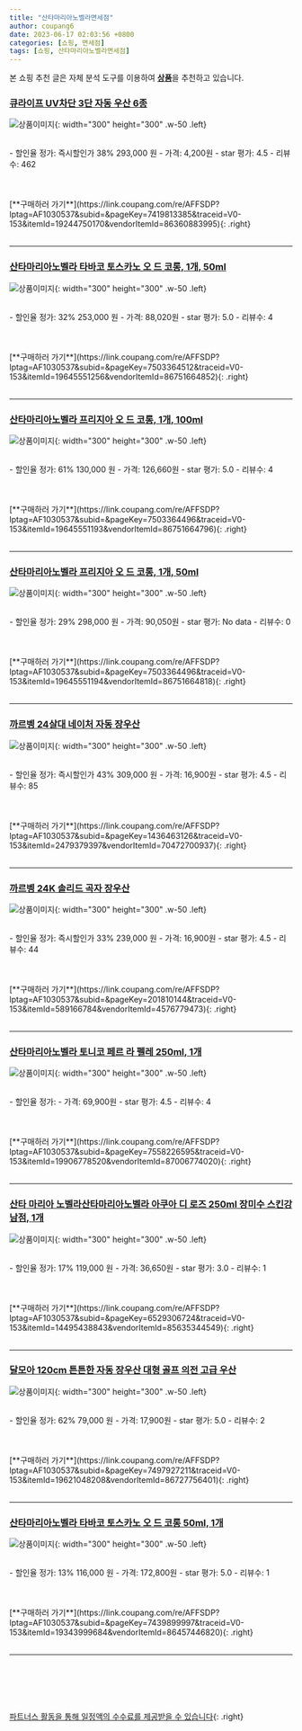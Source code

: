 ```yaml
---
title: "산타마리아노벨라면세점"
author: coupang6
date: 2023-06-17 02:03:56 +0800
categories: [쇼핑, 면세점]
tags: [쇼핑, 산타마리아노벨라면세점]
---
```


본 쇼핑 추천 글은 자체 분석 도구를 이용하여 [**상품**](https://link.coupang.com/a/bao1ui)을 추천하고 있습니다.

### [큐라이프 UV차단 3단 자동 우산 6종](https://link.coupang.com/re/AFFSDP?lptag=AF1030537&subid=&pageKey=7419813385&traceid=V0-153&itemId=19244750170&vendorItemId=86360883995)

![상품이미지](https://thumbnail9.coupangcdn.com/thumbnails/remote/230x230ex/image/vendor_inventory/70c1/324c85aa34d73866f56e879ece4f013fdd8412ce2cc32e5f5ffc72334b8a.png){: width="300" height="300" .w-50 .left}


<br>
- 할인율 정가: 즉시할인가 38%  293,000   원
- 가격: 4,200원
- star 평가: 4.5
- 리뷰수: 462
<br>
<br>
<br>
<br>
[**구매하러 가기**](https://link.coupang.com/re/AFFSDP?lptag=AF1030537&subid=&pageKey=7419813385&traceid=V0-153&itemId=19244750170&vendorItemId=86360883995){: .right}
<br>
<br>

---

### [산타마리아노벨라 타바코 토스카노 오 드 코롱, 1개, 50ml](https://link.coupang.com/re/AFFSDP?lptag=AF1030537&subid=&pageKey=7503364512&traceid=V0-153&itemId=19645551256&vendorItemId=86751664852)

![상품이미지](https://thumbnail6.coupangcdn.com/thumbnails/remote/230x230ex/image/vendor_inventory/0f79/c8063fdcb79cf79defb9626b318c4079b2ea94efd44265c2ca7ec020a70a.jpg){: width="300" height="300" .w-50 .left}


<br>
- 할인율 정가: 32%  253,000   원
- 가격: 88,020원
- star 평가: 5.0
- 리뷰수: 4
<br>
<br>
<br>
<br>
[**구매하러 가기**](https://link.coupang.com/re/AFFSDP?lptag=AF1030537&subid=&pageKey=7503364512&traceid=V0-153&itemId=19645551256&vendorItemId=86751664852){: .right}
<br>
<br>

---

### [산타마리아노벨라 프리지아 오 드 코롱, 1개, 100ml](https://link.coupang.com/re/AFFSDP?lptag=AF1030537&subid=&pageKey=7503364496&traceid=V0-153&itemId=19645551193&vendorItemId=86751664796)

![상품이미지](https://thumbnail6.coupangcdn.com/thumbnails/remote/230x230ex/image/vendor_inventory/0614/a88dbed0fadf3f386af0d8a829c2954adb4cb96b6d540434e88f13d00cf1.jpg){: width="300" height="300" .w-50 .left}


<br>
- 할인율 정가: 61%  130,000   원
- 가격: 126,660원
- star 평가: 5.0
- 리뷰수: 4
<br>
<br>
<br>
<br>
[**구매하러 가기**](https://link.coupang.com/re/AFFSDP?lptag=AF1030537&subid=&pageKey=7503364496&traceid=V0-153&itemId=19645551193&vendorItemId=86751664796){: .right}
<br>
<br>

---

### [산타마리아노벨라 프리지아 오 드 코롱, 1개, 50ml](https://link.coupang.com/re/AFFSDP?lptag=AF1030537&subid=&pageKey=7503364496&traceid=V0-153&itemId=19645551194&vendorItemId=86751664818)

![상품이미지](https://thumbnail10.coupangcdn.com/thumbnails/remote/230x230ex/image/vendor_inventory/f3a2/6bca65d5d7a6f8295ed6392a3ca7c8d34fd5fa8856241ab2418c8f33358e.jpg){: width="300" height="300" .w-50 .left}


<br>
- 할인율 정가: 29%  298,000   원
- 가격: 90,050원
- star 평가: No data
- 리뷰수: 0
<br>
<br>
<br>
<br>
[**구매하러 가기**](https://link.coupang.com/re/AFFSDP?lptag=AF1030537&subid=&pageKey=7503364496&traceid=V0-153&itemId=19645551194&vendorItemId=86751664818){: .right}
<br>
<br>

---

### [까르벵 24살대 네이처 자동 장우산](https://link.coupang.com/re/AFFSDP?lptag=AF1030537&subid=&pageKey=1436463126&traceid=V0-153&itemId=2479379397&vendorItemId=70472700937)

![상품이미지](https://thumbnail9.coupangcdn.com/thumbnails/remote/230x230ex/image/retail/images/595763141548786-12fc17e8-43eb-42c2-a9ce-42a9e3af7542.jpg){: width="300" height="300" .w-50 .left}


<br>
- 할인율 정가: 즉시할인가 43%  309,000   원
- 가격: 16,900원
- star 평가: 4.5
- 리뷰수: 85
<br>
<br>
<br>
<br>
[**구매하러 가기**](https://link.coupang.com/re/AFFSDP?lptag=AF1030537&subid=&pageKey=1436463126&traceid=V0-153&itemId=2479379397&vendorItemId=70472700937){: .right}
<br>
<br>

---

### [까르벵 24K 솔리드 곡자 장우산](https://link.coupang.com/re/AFFSDP?lptag=AF1030537&subid=&pageKey=201810144&traceid=V0-153&itemId=589166784&vendorItemId=4576779473)

![상품이미지](https://thumbnail7.coupangcdn.com/thumbnails/remote/230x230ex/image/retail/images/597211076480932-516f4399-709d-430b-9e8a-0217596a90cd.jpg){: width="300" height="300" .w-50 .left}


<br>
- 할인율 정가: 즉시할인가 33%  239,000   원
- 가격: 16,900원
- star 평가: 4.5
- 리뷰수: 44
<br>
<br>
<br>
<br>
[**구매하러 가기**](https://link.coupang.com/re/AFFSDP?lptag=AF1030537&subid=&pageKey=201810144&traceid=V0-153&itemId=589166784&vendorItemId=4576779473){: .right}
<br>
<br>

---

### [산타마리아노벨라 토니코 페르 라 펠레 250ml, 1개](https://link.coupang.com/re/AFFSDP?lptag=AF1030537&subid=&pageKey=7558226595&traceid=V0-153&itemId=19906778520&vendorItemId=87006774020)

![상품이미지](https://thumbnail10.coupangcdn.com/thumbnails/remote/230x230ex/image/vendor_inventory/c3f7/573c7e0c4ec9387e93c9f52517c5fac95ed5fa5a96fc3530ee6086927b4d.jpg){: width="300" height="300" .w-50 .left}


<br>
- 할인율 정가: 
- 가격: 69,900원
- star 평가: 4.5
- 리뷰수: 4
<br>
<br>
<br>
<br>
[**구매하러 가기**](https://link.coupang.com/re/AFFSDP?lptag=AF1030537&subid=&pageKey=7558226595&traceid=V0-153&itemId=19906778520&vendorItemId=87006774020){: .right}
<br>
<br>

---

### [산타 마리아 노벨라산타마리아노벨라 아쿠아 디 로즈 250ml 장미수 스킨강남점, 1개](https://link.coupang.com/re/AFFSDP?lptag=AF1030537&subid=&pageKey=6529306724&traceid=V0-153&itemId=14495438843&vendorItemId=85635344549)

![상품이미지](https://thumbnail10.coupangcdn.com/thumbnails/remote/230x230ex/image/vendor_inventory/8f66/e09731c325be69f302511262540e456bff92727ac364e47752f9e733a8ae.JPG){: width="300" height="300" .w-50 .left}


<br>
- 할인율 정가: 17%  119,000   원
- 가격: 36,650원
- star 평가: 3.0
- 리뷰수: 1
<br>
<br>
<br>
<br>
[**구매하러 가기**](https://link.coupang.com/re/AFFSDP?lptag=AF1030537&subid=&pageKey=6529306724&traceid=V0-153&itemId=14495438843&vendorItemId=85635344549){: .right}
<br>
<br>

---

### [달모아 120cm 튼튼한 자동 장우산 대형 골프 의전 고급 우산](https://link.coupang.com/re/AFFSDP?lptag=AF1030537&subid=&pageKey=7497927211&traceid=V0-153&itemId=19621048208&vendorItemId=86727756401)

![상품이미지](https://thumbnail10.coupangcdn.com/thumbnails/remote/230x230ex/image/vendor_inventory/d44c/5c9ec21ad63e98dbde54a6c71a636f5d18295fdca367793546873d1b7656.png){: width="300" height="300" .w-50 .left}


<br>
- 할인율 정가: 62%  79,000   원
- 가격: 17,900원
- star 평가: 5.0
- 리뷰수: 2
<br>
<br>
<br>
<br>
[**구매하러 가기**](https://link.coupang.com/re/AFFSDP?lptag=AF1030537&subid=&pageKey=7497927211&traceid=V0-153&itemId=19621048208&vendorItemId=86727756401){: .right}
<br>
<br>

---

### [산타마리아노벨라 타바코 토스카노 오 드 코롱 50ml, 1개](https://link.coupang.com/re/AFFSDP?lptag=AF1030537&subid=&pageKey=7439899997&traceid=V0-153&itemId=19343999684&vendorItemId=86457446820)

![상품이미지](https://thumbnail9.coupangcdn.com/thumbnails/remote/230x230ex/image/vendor_inventory/837c/2f51464a8edc7bf3242e700dab0b2b360bce1cfbcb37a29db6dd17cf1fff.jpg){: width="300" height="300" .w-50 .left}


<br>
- 할인율 정가: 13%  116,000   원
- 가격: 172,800원
- star 평가: 5.0
- 리뷰수: 1
<br>
<br>
<br>
<br>
[**구매하러 가기**](https://link.coupang.com/re/AFFSDP?lptag=AF1030537&subid=&pageKey=7439899997&traceid=V0-153&itemId=19343999684&vendorItemId=86457446820){: .right}
<br>
<br>

---
<br><br><br><br><br> [파트너스 활동을 통해 일정액의 수수료를 제공받을 수 있습니다](https://link.coupang.com/a/bao1ui){: .right}